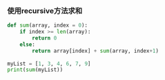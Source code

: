 ### 使用recursive方法求和


```python
def sum(array, index = 0):
	if index >= len(array):
		return 0
	else:
		return array[index] + sum(array, index+1)
		
myList = [1, 3, 4, 6, 7, 9]
print(sum(myList))
```
<!--stackedit_data:
eyJoaXN0b3J5IjpbNDE5MDU1Nzk3XX0=
-->